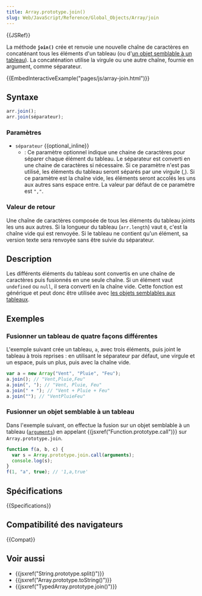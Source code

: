```yaml
---
title: Array.prototype.join()
slug: Web/JavaScript/Reference/Global_Objects/Array/join
---
```


{{JSRef}}

La méthode **`join()`** crée et renvoie une nouvelle chaîne de caractères en concaténant tous les éléments d'un tableau (ou d'[un objet semblable à un tableau](/fr/docs/Web/JavaScript/Guide/Indexed_collections#manipuler_des_objets_semblables_à_des_tableaux)). La concaténation utilise la virgule ou une autre chaîne, fournie en argument, comme séparateur.

{{EmbedInteractiveExample("pages/js/array-join.html")}}

## Syntaxe

```js
arr.join();
arr.join(séparateur);
```

### Paramètres

- `séparateur` {{optional_inline}}
  - : Ce paramètre optionnel indique une chaine de caractères pour séparer chaque élément du tableau. Le séparateur est converti en une chaine de caractères si nécessaire. Si ce paramètre n'est pas utilisé, les éléments du tableau seront séparés par une virgule (,). Si ce paramètre est la chaîne vide, les éléments seront accolés les uns aux autres sans espace entre. La valeur par défaut de ce paramètre est `","`.

### Valeur de retour

Une chaîne de caractères composée de tous les éléments du tableau joints les uns aux autres. Si la longueur du tableau (`arr.length`) vaut `0`, c'est la chaîne vide qui est renvoyée. Si le tableau ne contient qu'un élément, sa version texte sera renvoyée sans être suivie du séparateur.

## Description

Les différents éléments du tableau sont convertis en une chaîne de caractères puis fusionnés en une seule chaîne. Si un élément vaut `undefined` ou `null`, il sera converti en la chaîne vide. Cette fonction est générique et peut donc être utilisée avec [les objets semblables aux tableaux](/fr/docs/Web/JavaScript/Guide/Indexed_collections#manipuler_des_objets_semblables_à_des_tableaux).

## Exemples

### Fusionner un tableau de quatre façons différentes

L'exemple suivant crée un tableau, `a`, avec trois éléments, puis joint le tableau à trois reprises : en utilisant le séparateur par défaut, une virgule et un espace, puis un plus, puis avec la chaîne vide.

```js
var a = new Array("Vent", "Pluie", "Feu");
a.join(); // "Vent,Pluie,Feu"
a.join(", "); // "Vent, Pluie, Feu"
a.join(" + "); // "Vent + Pluie + Feu"
a.join(""); // "VentPluieFeu"
```

### Fusionner un objet semblable à un tableau

Dans l'exemple suivant, on effectue la fusion sur un objet semblable à un tableau ([`arguments`](/fr/docs/Web/JavaScript/Reference/Functions/arguments)) en appelant {{jsxref("Function.prototype.call")}} sur `Array.prototype.join`.

```js
function f(a, b, c) {
  var s = Array.prototype.join.call(arguments);
  console.log(s);
}
f(1, "a", true); // '1,a,true'
```

## Spécifications

{{Specifications}}

## Compatibilité des navigateurs

{{Compat}}

## Voir aussi

- {{jsxref("String.prototype.split()")}}
- {{jsxref("Array.prototype.toString()")}}
- {{jsxref("TypedArray.prototype.join()")}}
